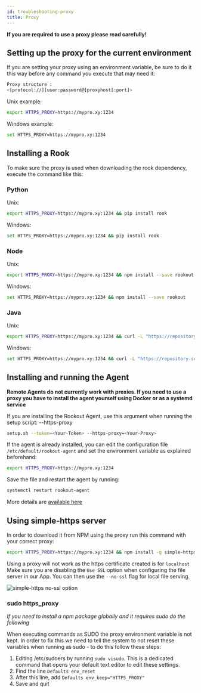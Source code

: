 ```yaml
---
id: troubleshooting-proxy
title: Proxy
---
```



**If you are required to use a proxy please read carefully!**

## Setting up the proxy for the current environment
If you are setting your proxy using an environment variable, be sure to do it this way before any command you
execute that may need it:  
   
```bash
Proxy structure :
<[protocol://][user:password@]proxyhost[:port]>
```
Unix example:
```bash 
export HTTPS_PROXY=https://mypro.xy:1234
```
Windows example: 
```bash
set HTTPS_PROXY=https://mypro.xy:1234
```



## Installing a Rook
To make sure the proxy is used when downloading the rook dependency, execute the command like this:

### Python
Unix:
```bash
export HTTPS_PROXY=https://mypro.xy:1234 && pip install rook
```
Windows:
```bash
set HTTPS_PROXY=https://mypro.xy:1234 && pip install rook
```

### Node
Unix:
```bash
export HTTPS_PROXY=https://mypro.xy:1234 && npm install --save rookout
```
Windows:
```bash
set HTTPS_PROXY=https://mypro.xy:1234 && npm install --save rookout
```

### Java
Unix:
```bash
export HTTPS_PROXY=https://mypro.xy:1234 && curl -L "https://repository.sonatype.org/service/local/artifact/maven/redirect?r=central-proxy&g=com.rookout&a=rook&v=LATEST" -o rook.jar
```
Windows:
```bash
set HTTPS_PROXY=https://mypro.xy:1234 && curl -L "https://repository.sonatype.org/service/local/artifact/maven/redirect?r=central-proxy&g=com.rookout&a=rook&v=LATEST" -o rook.jar
```

## Installing and running the Agent

**Remote Agents do not currently work with proxies. If you need to use a proxy you have to install the agent yourself using
Docker or as a systemd service**


If you are installing the Rookout Agent, use this argument when running the setup script: --https-proxy
```bash
setup.sh --token=<Your-Token> --https-proxy=<Your-Proxy>
```

If the agent is already installed, you can edit the configuration file `/etc/default/rookout-agent`
and set the environment variable as explained beforehand: 
```bash
export HTTPS_PROXY=https://mypro.xy:1234
```
Save the file and restart the agent by running: 
```bash
systemctl restart rookout-agent
```

More details are [available here](installation-agent-proxy.md)

## Using simple-https server
In order to download it from NPM using the proxy run this command with your correct proxy:
```bash
export HTTPS_PROXY=https://mypro.xy:1234 && npm install -g simple-https
```

Using a proxy will not work as the https certificate created is for `localhost`
Make sure you are disabling the `Use SSL` option when configuring the file server in our App.
You can then use the `--no-ssl` flag for local file serving.

![simple-https no-ssl option](/img/screenshots/proxy-simplehttps.png)



### sudo https_proxy
*If you need to install a npm package globally and it requires sudo do the following*

When executing commands as SUDO the proxy environment variable is not kept.
In order to fix this we need to tell the system to not reset these variables when running as sudo -
to do this follow these steps:
1. Editing /etc/sudoers by running `sudo visudo`. This is a dedicated command that opens your default text editor
to edit these settings.
1. Find the line `Defaults env_reset`
1. After this line, add `Defaults env_keep="HTTPS_PROXY"`
1. Save and quit
